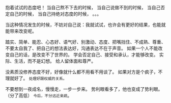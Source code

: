 抱着试试的态度吧！
当自己熬不下去的时候，
当自己说做不到的时候，
当自己否定自己的时候，
当自己持绝对态度的时候，
。。。

当这种情况发生的时候，不妨对自己说：我就试试，也许会有更好的结果，也能就能带来改变呢。

踏实、简单、能忍、心态好、语气好、别激动、态度、把嘴挡住、不成熟、尊重、不要太自我了、把自己的想法表达好，沟通表达不在于声音。
如果一个人不能改变自己的话，是改变不了世界的。
学会否定自己、接受和承认，才能够改变。
实际、生活，而不是幻想。
给人留体面和尊严。

没素质没修养态度不好，好像就什么都不用看不用谈了。
如果对方是个疯子，不理就好了。
`处理好跟权威的关系。`

不要想到一夜成名，慢慢走，一步一步来。
势利眼看多了，他也变成了势利眼。（分了高低）
`今后，不分远近亲疏`。



















